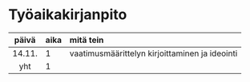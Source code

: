 # Työaikakirjanpito

| päivä | aika | mitä tein  |
| :----:|:-----| :-----|
| 14.11. | 1    | vaatimusmäärittelyn kirjoittaminen ja ideointi |
| yht   | 1   | | 

